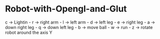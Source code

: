 # Robot-with-Opengl-and-Glut

c  -> Lightin -
r  -> right arm -
l  -> left arm -
d  -> left leg -
e  -> right leg -
a  -> down right leg -
q  -> down left leg -
b  -> move ball -
w  -> run  -
z  -> rotate robot around the axis Y  
